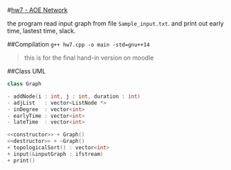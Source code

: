 #[hw7 - AOE Network](https://github.com/st9540808/Data-Structures/tree/master/Homeworks/hw7%20AOE-Network)

the program read input graph from file `Sample_input.txt`.
and print out early time, lastest time, slack.

##Compilation
`g++ hw7.cpp -o main -std=gnu++14`
> this is for the final hand-in version on moodle

##Class UML
```cpp
class Graph

- addNode(i : int, j : int, duration : int)
- adjList   : vector<ListNode *>
- inDegree  : vector<int>
- earlyTime : vector<int>
- lateTime  : vector<int>

<<constructor>> + Graph()
<<destructor>> + ~Graph()
+ topologicalSort() : vector<int>
+ input(&inputGraph : ifstream)
+ print()
```

